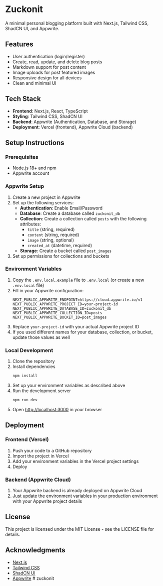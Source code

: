 # Zuckonit

A minimal personal blogging platform built with Next.js, Tailwind CSS, ShadCN UI, and Appwrite.

## Features

- User authentication (login/register)
- Create, read, update, and delete blog posts
- Markdown support for post content
- Image uploads for post featured images
- Responsive design for all devices
- Clean and minimal UI

## Tech Stack

- **Frontend**: Next.js, React, TypeScript
- **Styling**: Tailwind CSS, ShadCN UI
- **Backend**: Appwrite (Authentication, Database, and Storage)
- **Deployment**: Vercel (frontend), Appwrite Cloud (backend)

## Setup Instructions

### Prerequisites

- Node.js 18+ and npm
- Appwrite account

### Appwrite Setup

1. Create a new project in Appwrite
2. Set up the following services:
   - **Authentication**: Enable Email/Password
   - **Database**: Create a database called `zuckonit_db`
   - **Collection**: Create a collection called `posts` with the following attributes:
     - `title` (string, required)
     - `content` (string, required)
     - `image` (string, optional)
     - `created_at` (datetime, required)
   - **Storage**: Create a bucket called `post_images`
3. Set up permissions for collections and buckets

### Environment Variables

1. Copy the `.env.local.example` file to `.env.local` (or create a new `.env.local` file)
2. Fill in your Appwrite configuration:
   ```
   NEXT_PUBLIC_APPWRITE_ENDPOINT=https://cloud.appwrite.io/v1
   NEXT_PUBLIC_APPWRITE_PROJECT_ID=your-project-id
   NEXT_PUBLIC_APPWRITE_DATABASE_ID=zuckonit_db
   NEXT_PUBLIC_APPWRITE_COLLECTION_ID=posts
   NEXT_PUBLIC_APPWRITE_BUCKET_ID=post_images
   ```
3. Replace `your-project-id` with your actual Appwrite project ID
4. If you used different names for your database, collection, or bucket, update those values as well

### Local Development

1. Clone the repository
2. Install dependencies
   ```bash
   npm install
   ```
3. Set up your environment variables as described above
4. Run the development server
   ```bash
   npm run dev
   ```
5. Open [http://localhost:3000](http://localhost:3000) in your browser

## Deployment

### Frontend (Vercel)

1. Push your code to a GitHub repository
2. Import the project in Vercel
3. Add your environment variables in the Vercel project settings
4. Deploy

### Backend (Appwrite Cloud)

1. Your Appwrite backend is already deployed on Appwrite Cloud
2. Just update the environment variables in your production environment with your Appwrite project details

## License

This project is licensed under the MIT License - see the LICENSE file for details.

## Acknowledgments

- [Next.js](https://nextjs.org/)
- [Tailwind CSS](https://tailwindcss.com/)
- [ShadCN UI](https://ui.shadcn.com/)
- [Appwrite](https://appwrite.io/) #   z u c k o n i t  
 